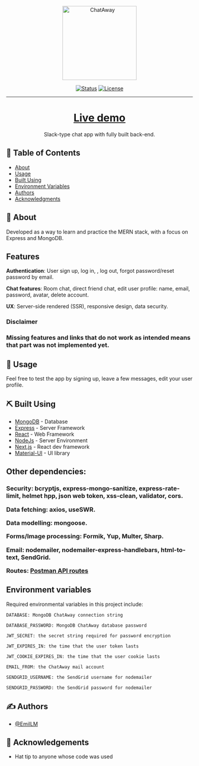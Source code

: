 <p align="center">
 <a href="https://ibb.co/QJPSqH7"><img width=200px height=auto src="https://i.ibb.co/p1fVsK6/ChatAway.png" alt="ChatAway"  /></a>
</p>

<div align="center">

[![Status](https://img.shields.io/badge/status-active-success.svg)]()
[![License](https://img.shields.io/badge/license-MIT-blue.svg)](/LICENSE)

</div>


---

<h1 align="center"><a href="chat-away-app.herokuapp.com" >Live demo</a></h1>

<p align="center"> Slack-type chat app with fully built back-end.
    <br> 
</p>

## 📝 Table of Contents

- [About](#about)
- [Usage](#usage)
- [Built Using](#built_using)
- [Environment Variables](#env_vars)
- [Authors](#authors)
- [Acknowledgments](#acknowledgement)

## 🧐 About <a name = "about"></a>

Developed as a way to learn and practice the MERN stack, with a focus on Express and MongoDB.


<h2> Features</h2>

<strong>Authentication</strong>: User sign up, log in, , log out, forgot password/reset password by email.

<strong>Chat features</strong>: Room chat, direct friend chat, edit user profile: name, email, password, avatar, delete account.

<strong>UX</strong>: Server-side rendered (SSR), responsive design, data security.

<h3>Disclaimer<h3>

Missing features and links that do not work as intended means that part was not implemented yet.



## 🎈 Usage <a name="usage"></a>

Feel free to test the app by signing up, leave a few messages, edit your user profile. 

## ⛏️ Built Using <a name="built_using"></a>

- [MongoDB](https://www.mongodb.com/) - Database
- [Express](https://expressjs.com/) - Server Framework
- [React](https://reactjs.org/) - Web Framework
- [NodeJs](https://nodejs.org/en/) - Server Environment
- [Next.js](https://nextjs.org) - React dev framework
- [Material-UI](https://material-ui.com) - UI library


<h2> Other dependencies:<h3>

<strong>Security</strong>: bcryptjs, express-mongo-sanitize, express-rate-limit, helmet hpp, json web token, xss-clean, validator, cors.

<strong>Data fetching</strong>: axios, useSWR.

<strong>Data modelling</strong>: mongoose.

<strong>Forms/Image processing</strong>: Formik, Yup, Multer, Sharp.

<strong>Email</strong>: nodemailer, nodemailer-express-handlebars, html-to-text, SendGrid.

<strong>Routes</strong>: <a href="https://documenter.getpostman.com/view/11920996/T17FAU73">Postman API routes</a>

## Environment variables <a name ="env_vars"></a>

Required environmental variables in this project include:
```
DATABASE: MongoDB ChatAway connection string

DATABASE_PASSWORD: MongoDB ChatAway database password

JWT_SECRET: the secret string required for password encryption

JWT_EXPIRES_IN: the time that the user token lasts

JWT_COOKIE_EXPIRES_IN: the time that the user cookie lasts

EMAIL_FROM: the ChatAway mail account

SENDGRID_USERNAME: the SendGrid username for nodemailer

SENDGRID_PASSWORD: the SendGrid password for nodemailer
```

## ✍️ Authors <a name = "authors"></a>

- [@EmilLM](https://github.com/EmilLM) 

## 🎉 Acknowledgements <a name = "acknowledgement"></a>

- Hat tip to anyone whose code was used

